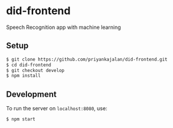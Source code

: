 # did-frontend

Speech Recognition app with machine learning

## Setup

```sh
$ git clone https://github.com/priyankajalan/did-frontend.git
$ cd did-frontend
$ git checkout develop
$ npm install
```


## Development

To run the server on `localhost:8080`, use:

```sh
$ npm start
```